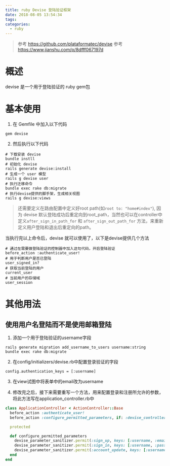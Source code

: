 ```yaml
---
title: ruby Devise 登陆验证框架
date: 2018-08-05 13:54:34
tags:
categories:
  - ruby
---
```


>参考 https://github.com/plataformatec/devise
>参考 https://www.jianshu.com/p/8dfff067197d

# 概述

devise 是一个用于登陆验证的 ruby gem包

# 基本使用
1. 在 Gemfile 中加入以下代码
```
gem devise
```

2. 然后执行以下代码
```
# 下载安装 devise
bundle instll
# 初始化 devise
rails generate devise:install
# 生成一个 user 模型
rails g devise user
# 执行迁移命令
bundle exec rake db:migrate
# 执行devise提供的脚手架，生成相关视图
rails g devise:views
```

> 还需要定义在路由配置中定义好root path(如`root to: "home#index"`), 因为 devise 默认登陆成功后重定向到root_path，当然也可以在controller中定义`after_sign_in_path_for` 和 `after_sign_out_path_for` 方法，来重新定义用户登陆和退出后重定向的path。

当执行完以上命令后，devise 就可以使用了，以下是devise提供几个方法
```
# 通过在需要做登陆验证的控制器中加入这句代码，开启登陆验证
before_action :authenticate_user!
# 用于判断用户是否已登陆
user_signed_in?
# 获取当前登陆的用户
current_user
# 当前用户的存储域
user_session
```

# 其他用法

## 使用用户名登陆而不是使用邮箱登陆

1. 添加一个用于登陆验证的username字段
```
rails generate migration add_username_to_users username:string
bundle exec rake db:migrate
```

2. 在config/initializers/devise.rb中配置登录验证的字段
```
config.authentication_keys = [:username]
```

3. 在view试图中将表单中的email改为username

4. 修改完之后，接下来需要重写一个方法，用来配置登录和注册所允许的参数，将此方法写在application_controller.rb中
```ruby
class ApplicationController < ActionController::Base
  before_action :authenticate_user!
  before_action :configure_permitted_parameters, if: :devise_controller?

  protected

  def configure_permitted_parameters
    devise_parameter_sanitizer.permit(:sign_up, keys: [:username, :email, :password, :password_confirmation, :remember_me])
    devise_parameter_sanitizer.permit(:sign_in, keys: [:username, :password, :remember_me])
    devise_parameter_sanitizer.permit(:account_update, keys: [:username, :password, :password_confirmation, :current_password])
  end
end
```
